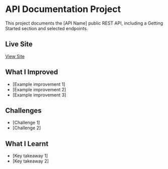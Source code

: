 # API Documentation Project

This project documents the [API Name] public REST API, including a Getting Started section and selected endpoints.

## Live Site

[View Site](#)

## What I Improved

- [Example improvement 1]
- [Example improvement 2]
- [Example improvement 3]

## Challenges

- [Challenge 1]
- [Challenge 2]

## What I Learnt

- [Key takeaway 1]
- [Key takeaway 2]
